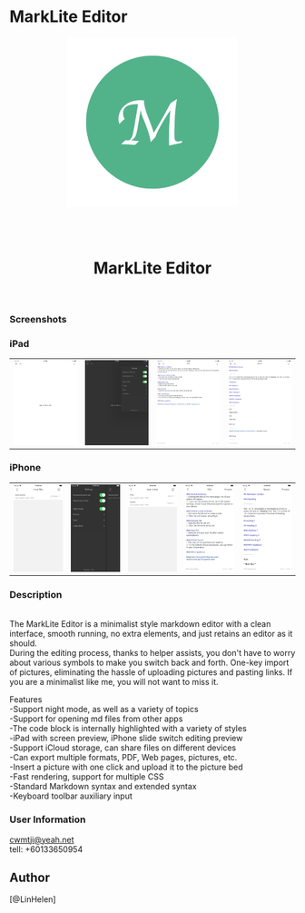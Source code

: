 # MarkLite Editor
<div align="center">
<img width=300 src="https://raw.githubusercontent.com/LinHelen136/MarkLite-Editor/master/img/logo.jpg">

<br> <br>

<h1> MarkLite Editor </h1>
<h3> </h3></div>

<br>


### Screenshots

### iPad
<table align="center" border="0">

<tr>
<td> <img src="https://raw.githubusercontent.com/LinHelen136/MarkLite-Editor/master/img/pad1.png"> </td>
<td> <img src="https://raw.githubusercontent.com/LinHelen136/MarkLite-Editor/master/img/pad2.png"> </td>
<td> <img src="https://raw.githubusercontent.com/LinHelen136/MarkLite-Editor/master/img/pad3.png"> </td>
<td> <img src="https://raw.githubusercontent.com/LinHelen136/MarkLite-Editor/master/img/pad4.png"> </td>
</tr>

<tr>

</tr>


</table>

### iPhone

<table align="center" border="0">

<tr>
<td> <img src="https://raw.githubusercontent.com/LinHelen136/MarkLite-Editor/master/img/phone1.png"> </td>
<td> <img src="https://raw.githubusercontent.com/LinHelen136/MarkLite-Editor/master/img/phone2.png"> </td>
<td> <img src="https://raw.githubusercontent.com/LinHelen136/MarkLite-Editor/master/img/phone3.png"> </td>
<td> <img src="https://raw.githubusercontent.com/LinHelen136/MarkLite-Editor/master/img/phone4.png"> </td>
<td> <img src="https://raw.githubusercontent.com/LinHelen136/MarkLite-Editor/master/img/phone5.png"> </td>
</tr>

<tr>

</tr>


</table>

### Description

<br>
The MarkLite Editor is a minimalist style markdown editor with a clean interface, smooth running, no extra elements, and just retains an editor as it should.
<br>
During the editing process, thanks to helper assists, you don't have to worry about various symbols to make you switch back and forth. One-key import of pictures, eliminating the hassle of uploading pictures and pasting links. If you are a minimalist like me, you will not want to miss it.
<br>

Features
<br>
-Support night mode, as well as a variety of topics
<br>
-Support for opening md files from other apps
<br>
-The code block is internally highlighted with a variety of styles
<br>
-iPad with screen preview, iPhone slide switch editing preview
<br>
-Support iCloud storage, can share files on different devices
<br>
-Can export multiple formats, PDF, Web pages, pictures, etc.
<br>
-Insert a picture with one click and upload it to the picture bed
<br>
-Fast rendering, support for multiple CSS
<br>
-Standard Markdown syntax and extended syntax
<br>
-Keyboard toolbar auxiliary input
<br>

### User Information
cwmtji@yeah.net
<br>
tell: +60133650954



## Author

[@LinHelen]

